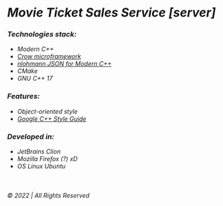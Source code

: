# _Movie Ticket Sales Service [server]_

### _Technologies stack:_

* _Modern C++_
* _[Crow microframework](https://github.com/CrowCpp/Crow)_
* _[nlohmann JSON for Modern C++](https://json.nlohmann.me/)_
* _CMake_
* _GNU C++ 17_

### _Features:_

* _Object-oriented style_
* _[Google C++ Style Guide](https://google.github.io/styleguide/cppguide.html)_

### _Developed in:_

* _JetBrains Clion_
* _Mozilla Firefox (?) xD_  
* _OS Linux Ubuntu_

&nbsp;

###### © 2022 | All Rights Reserved
